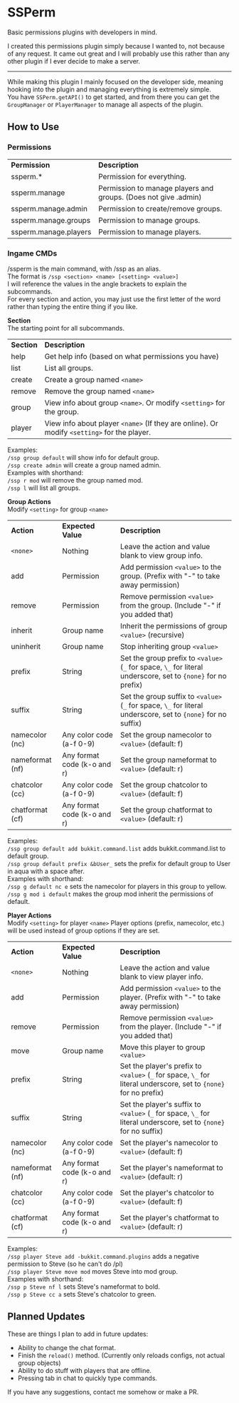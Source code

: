 # SSPerm
Basic permissions plugins with developers in mind.

I created this permissions plugin simply because I wanted to, not because of any request.
It came out great and I will probably use this rather than any other plugin if I ever decide to make a server.

---
While making this plugin I mainly focused on the developer side, meaning hooking into the plugin and managing everything is extremely simple.  
You have `SSPerm.getAPI()` to get started, and from there you can get the `GroupManager` or `PlayerManager` to manage all aspects of the plugin.

How to Use
---
### Permissions

<table>
    <tr>
        <td><b>Permission</b></td>
        <td><b>Description</b></td>
    </tr>
    <tr>
        <td>ssperm.*</td>
        <td>Permission for everything.</td>
    </tr>
    <tr>
        <td>ssperm.manage</td>
        <td>Permission to manage players and groups. (Does not give .admin)</td>
    </tr>
    <tr>
        <td>ssperm.manage.admin</td>
        <td>Permission to create/remove groups.</td>
    </tr>
    <tr>
        <td>ssperm.manage.groups</td>
        <td>Permission to manage groups.</td>
    </tr>
    <tr>
        <td>ssperm.manage.players</td>
        <td>Permission to manage players.</td>
    </tr>
</table>

### Ingame CMDs
/ssperm is the main command, with /ssp as an alias.  
The format is `/ssp <section> <name> [<setting> <value>]`  
I will reference the values in the angle brackets to explain the subcommands.  
For every section and action, you may just use the first letter of the word rather than typing the entire thing if you like.

**Section**  
The starting point for all subcommands.

<table>
    <tr>
        <td><b>Section</b></td>
        <td><b>Description</b></td>
    </tr>
    <tr>
        <td>help</td>
        <td>Get help info (based on what permissions you have)</td>
    </tr>
    <tr>
        <td>list</td>
        <td>List all groups.</td>
    </tr>
    <tr>
        <td>create</td>
        <td>Create a group named <code>&lt;name&gt;</code></td>
    </tr>
    <tr>
        <td>remove</td>
        <td>Remove the group named <code>&lt;name&gt;</code></td>
    </tr>
    <tr>
        <td>group</td>
        <td>View info about group <code>&lt;name&gt;</code>. Or modify <code>&lt;setting&gt;</code> for the group.</td>
    </tr>
    <tr>
        <td>player</td>
        <td>View info about player <code>&lt;name&gt;</code> (If they are online). Or modify <code>&lt;setting&gt;</code> for the player.</td>
    </tr>
</table>

Examples:  
`/ssp group default` will show info for default group.  
`/ssp create admin` will create a group named admin.  
Examples with shorthand:  
`/ssp r mod` will remove the group named mod.  
`/ssp l` will list all groups.

**Group Actions**  
Modify `<setting>` for group `<name>`

<table>
    <tr>
        <td><b>Action</b></td>
        <td><b>Expected Value</b></td>
        <td><b>Description</b></td>
    </tr>
    <tr>
        <td><code>&lt;none&gt;</code></td>
        <td>Nothing</td>
        <td>Leave the action and value blank to view group info.</td>
    </tr>
    <tr>
        <td>add</td>
        <td>Permission</td>
        <td>Add permission <code>&lt;value&gt;</code> to the group. (Prefix with "-" to take away permission)</td>
    </tr>
    <tr>
        <td>remove</td>
        <td>Permission</td>
        <td>Remove permission <code>&lt;value&gt;</code> from the group. (Include "-" if you added that)</td>
    </tr>
    <tr>
        <td>inherit</td>
        <td>Group name</td>
        <td>Inherit the permissions of group <code>&lt;value&gt;</code> (recursive)</td>
    </tr>
    <tr>
        <td>uninherit</td>
        <td>Group name</td>
        <td>Stop inheriting group <code>&lt;value&gt;</code></td>
    </tr>
    <tr>
        <td>prefix</td>
        <td>String</td>
        <td>Set the group prefix to <code>&lt;value&gt;</code> (<code>_</code> for space, <code>\_</code> for literal underscore, set to <code>{none}</code> for no prefix)</td>
    </tr>
    <tr>
        <td>suffix</td>
        <td>String</td>
        <td>Set the group suffix to <code>&lt;value&gt;</code> (<code>_</code> for space, <code>\_</code> for literal underscore, set to <code>{none}</code> for no suffix)</td>
    </tr>
    <tr>
        <td>namecolor (nc)</td>
        <td>Any color code (a-f 0-9)</td>
        <td>Set the group namecolor to <code>&lt;value&gt;</code> (default: f)</td>
    </tr>
    <tr>
        <td>nameformat (nf)</td>
        <td>Any format code (k-o and r)</td>
        <td>Set the group nameformat to <code>&lt;value&gt;</code> (default: r)</td>
    </tr>
    <tr>
        <td>chatcolor (cc)</td>
        <td>Any color code (a-f 0-9)</td>
        <td>Set the group chatcolor to <code>&lt;value&gt;</code> (default: f)</td>
    </tr>
    <tr>
        <td>chatformat (cf)</td>
        <td>Any format code (k-o and r)</td>
        <td>Set the group chatformat to <code>&lt;value&gt;</code> (default: r)</td>
    </tr>
</table>

Examples:  
`/ssp group default add bukkit.command.list` adds bukkit.command.list to default group.  
`/ssp group default prefix &bUser_` sets the prefix for default group to User in aqua with a space after.  
Examples with shorthand:  
`/ssp g default nc e` sets the namecolor for players in this group to yellow.  
`/ssp g mod i default` makes the group mod inherit the permissions of default.

**Player Actions**  
Modify `<setting>` for player `<name>` Player options (prefix, namecolor, etc.) will be used instead of group options if they are set.

<table>
    <tr>
        <td><b>Action</b></td>
        <td><b>Expected Value</b></td>
        <td><b>Description</b></td>
    </tr>
    <tr>
        <td><code>&lt;none&gt;</code></td>
        <td>Nothing</td>
        <td>Leave the action and value blank to view player info.</td>
    </tr>
    <tr>
        <td>add</td>
        <td>Permission</td>
        <td>Add permission <code>&lt;value&gt;</code> to the player. (Prefix with "-" to take away permission)</td>
    </tr>
    <tr>
        <td>remove</td>
        <td>Permission</td>
        <td>Remove permission <code>&lt;value&gt;</code> from the player. (Include "-" if you added that)</td>
    </tr>
    <tr>
        <td>move</td>
        <td>Group name</td>
        <td>Move this player to group <code>&lt;value&gt;</code></td>
    </tr>
    <tr>
        <td>prefix</td>
        <td>String</td>
        <td>Set the player's prefix to <code>&lt;value&gt;</code> (<code>_</code> for space, <code>\_</code> for literal underscore, set to <code>{none}</code> for no prefix)</td>
    </tr>
    <tr>
        <td>suffix</td>
        <td>String</td>
        <td>Set the player's suffix to <code>&lt;value&gt;</code> (<code>_</code> for space, <code>\_</code> for literal underscore, set to <code>{none}</code> for no suffix)</td>
    </tr>
    <tr>
        <td>namecolor (nc)</td>
        <td>Any color code (a-f 0-9)</td>
        <td>Set the player's namecolor to <code>&lt;value&gt;</code> (default: f)</td>
    </tr>
    <tr>
        <td>nameformat (nf)</td>
        <td>Any format code (k-o and r)</td>
        <td>Set the player's nameformat to <code>&lt;value&gt;</code> (default: r)</td>
    </tr>
    <tr>
        <td>chatcolor (cc)</td>
        <td>Any color code (a-f 0-9)</td>
        <td>Set the player's chatcolor to <code>&lt;value&gt;</code> (default: f)</td>
    </tr>
    <tr>
        <td>chatformat (cf)</td>
        <td>Any format code (k-o and r)</td>
        <td>Set the player's chatformat to <code>&lt;value&gt;</code> (default: r)</td>
    </tr>
</table>

Examples:  
`/ssp player Steve add -bukkit.command.plugins` adds a negative permission to Steve (so he can't do /pl)  
`/ssp player Steve move mod` moves Steve into mod group.  
Examples with shorthand:  
`/ssp p Steve nf l` sets Steve's nameformat to bold.  
`/ssp p Steve cc a` sets Steve's chatcolor to green.

Planned Updates
---
These are things I plan to add in future updates:
* Ability to change the chat format.
* Finish the `reload()` method. (Currently only reloads configs, not actual group objects)
* Ability to do stuff with players that are offline.
* Pressing tab in chat to quickly type commands.

If you have any suggestions, contact me somehow or make a PR.
